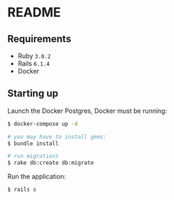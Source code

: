 # README

## Requirements
- Ruby `3.0.2`
- Rails `6.1.4`
- Docker

## Starting up
Launch the Docker Postgres, Docker must be running:
```bash
$ docker-compose up -d
```

```bash
# you may have to install gems:
$ bundle install

# run migrations
$ rake db:create db:migrate
````

Run the application:
```bash
$ rails s
```
